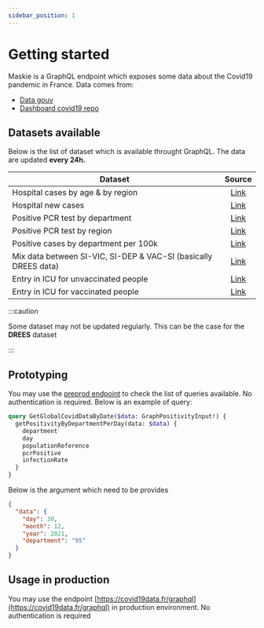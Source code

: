 ```yaml
---
sidebar_position: 1
---
```


# Getting started

Maskie is a GraphQL endpoint which exposes some data about the Covid19 pandemic in France. Data comes from:

- [Data gouv](https://data.gouv.fr/)
- [Dashboard covid19 repo](https://github.com/etalab/data-covid19-dashboard-widgets)

## Datasets available

Below is the list of dataset which is available throught GraphQL. The data are updated **every 24h.**

| Dataset                                                         | Source           |
| --------------------------------------------------------------- |:-------------:|
| Hospital cases by age & by region                               | [Link](https://www.data.gouv.fr/fr/datasets/r/08c18e08-6780-452d-9b8c-ae244ad529b3) |
| Hospital new cases                                              | [Link](https://www.data.gouv.fr/fr/datasets/r/6fadff46-9efd-4c53-942a-54aca783c30c) |
| Positive PCR test by department                                 | [Link](https://www.data.gouv.fr/fr/datasets/r/406c6a23-e283-4300-9484-54e78c8ae675) |
| Positive PCR test by region                                     | [Link](https://www.data.gouv.fr/fr/datasets/r/001aca18-df6a-45c8-89e6-f82d689e6c01) |
| Positive cases by department per 100k                           | [Link](https://www.data.gouv.fr/fr/datasets/r/4180a181-a648-402b-92e4-f7574647afa6) |
| Mix data between SI-VIC, SI-DEP & VAC-SI (basically DREES data) | [Link](https://raw.githubusercontent.com/etalab/data-covid19-dashboard-widgets/master/files_new/vacsi_non_vacsi_nat.csv) |
| Entry in ICU for unvaccinated people                            | [Link](https://raw.githubusercontent.com/etalab/data-covid19-dashboard-widgets/master/dist/sc_non_vacsi.json) | 
| Entry in ICU for vaccinated people                              | [Link](https://raw.githubusercontent.com/etalab/data-covid19-dashboard-widgets/master/dist/sc_vacsi.json) |


:::caution

Some dataset may not be updated regularly. This can be the case for the **DREES** dataset 

:::

## Prototyping

You may use the [preprod endpoint](https://preprod.covid19data.fr/graphql) to check the list of queries available. No authentication is required. Below is an example of query:

```graphql
query GetGlobalCovidDataByDate($data: GraphPositivityInput!) {
  getPositivityByDepartmentPerDay(data: $data) {
    department
    day
    populationReference
    pcrPositive
    infectionRate
  }
}
```

Below is the argument which need to be provides
```json
{
  "data": {
    "day": 30,
    "month": 12,
    "year": 2021,
    "department": "95"
  }
}
```

## Usage in production

You may use the endpoint [https://covid19data.fr/graphql](https://covid19data.fr/graphql) in production environment. No authentication is required
